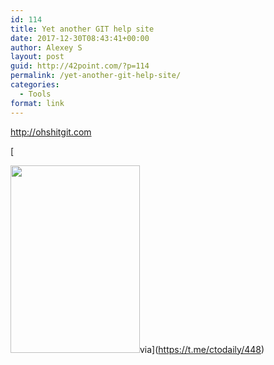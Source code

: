 ```yaml
---
id: 114
title: Yet another GIT help site
date: 2017-12-30T08:43:41+00:00
author: Alexey S
layout: post
guid: http://42point.com/?p=114
permalink: /yet-another-git-help-site/
categories:
  - Tools
format: link
---
```

<http://ohshitgit.com>

[
  
<img class="aligncenter wp-image-119 size-medium" src="http://42point.com/wp-content/uploads/2017/12/IMAGE-2017-12-30-084115-207x300.jpg" alt="" width="207" height="300" srcset="http://42point.com/wp-content/uploads/2017/12/IMAGE-2017-12-30-084115-207x300.jpg 207w, http://42point.com/wp-content/uploads/2017/12/IMAGE-2017-12-30-084115-520x752.jpg 520w, http://42point.com/wp-content/uploads/2017/12/IMAGE-2017-12-30-084115.jpg 661w" sizes="(max-width: 207px) 100vw, 207px" />via](https://t.me/ctodaily/448)